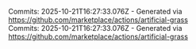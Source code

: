 Commits: 2025-10-21T16:27:33.076Z - Generated via https://github.com/marketplace/actions/artificial-grass
<br>
Commits: 2025-10-21T16:27:33.076Z - Generated via https://github.com/marketplace/actions/artificial-grass
<br>

